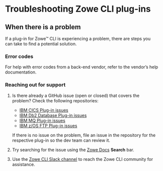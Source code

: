 # Troubleshooting Zowe CLI plug-ins

## When there is a problem

If a plug-in for Zowe&trade; CLI is experiencing a problem, there are steps you can take to find a potential solution.

### Error codes

For help with error codes from a back-end vendor, refer to the vendor’s help documentation.

### Reaching out for support

1. Is there already a GitHub issue (open or closed) that covers the problem? Check the following repositories: 

    - [IBM CICS Plug-in issues](https://github.com/zowe/zowe-cli-cics-plugin/issues)
    - [IBM Db2 Database Plug-in issues](https://github.com/zowe/zowe-cli-db2-plugin/issues)
    - [IBM MQ Plug-in issues](https://github.com/zowe/zowe-cli-mq-plugin/issues)
    - [IBM z/OS FTP Plug-in issues](https://github.com/zowe/zowe-cli-ftp-plugin/issues)

    If there is no issue on the problem, file an issue in the repository for the respective plug-in so the dev team can review it.

2. Try searching for the issue using the [Zowe Docs](https://docs.zowe.org/) **Search** bar.

3. Use the [Zowe CLI Slack channel](https://openmainframeproject.slack.com/archives/CC8AALGN6) to reach the Zowe CLI community for assistance.
